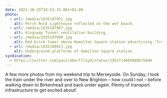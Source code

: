 ```yaml
---
date: 2021-10-25T19:53:33.861+01:00
photo:
  - url: /media/1635187951.jpg
    alt: Perch Rock Lighthouse reflected on the wet beach.
  - url: /media/1635187967.jpg
    alt: Kingsway Tunnel ventilation building.
  - url: /media/1635187990.jpg
    alt: Red brick tower above Hamilton Square station advertising ‘frequent electric trains’.
  - url: /media/1635188012.jpg
    alt: Underground platforms of Hamilton Square station.
syndication:
  - https://twitter.com/paulrobertlloyd/status/1452714405888675840
---
```

A few more photos from my weekend trip to Merseyside. On Sunday, I took the train under the river and over to New Brighton – how could I not – before walking down to Birkenhead and back under again. Plenty of transport infrastructure to get excited about!
